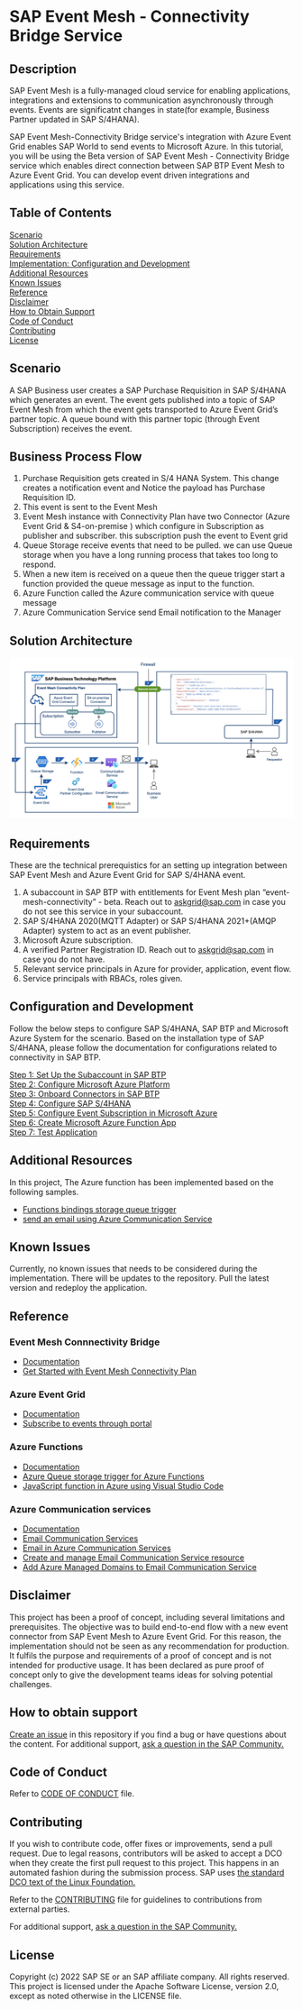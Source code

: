 # SAP Event Mesh - Connectivity Bridge Service

## Description

SAP Event Mesh is a fully-managed cloud service for enabling applications, integrations and extensions to communication asynchronously through events. Events are significatnt changes in state(for example, Business Partner updated in SAP S/4HANA).

SAP Event Mesh-Connectivity Bridge service's integration with Azure Event Grid enables SAP World to send events to Microsoft Azure. In this tutorial, you will be using the Beta version of SAP Event Mesh - Connectivity Bridge service which enables direct connection between SAP BTP Event Mesh to Azure Event Grid. You can develop event driven integrations and applications using this service.


## Table of Contents
[Scenario](#scenario)\
[Solution Architecture](#solution-architecture)\
[Requirements](#requirements)\
[Implementation: Configuration and Development](#configuration-and-development)\
[Additional Resources](#additional-resources)\
[Known Issues](#known-issues)\
[Reference](#useful-links)\
[Disclaimer](#disclaimer)\
[How to Obtain Support](#how-to-obtain-support)\
[Code of Conduct](#codeofconduct)\
[Contributing](#contributing)\
[License](#license)

## Scenario

A SAP Business user creates a SAP Purchase Requisition in SAP S/4HANA which generates an event. The event gets published into a topic of SAP Event Mesh from which the event gets transported to Azure Event Grid’s partner topic. A queue bound with this partner topic (through Event Subscription) receives the event.

## Business Process Flow

1. Purchase Requisition gets created in S/4 HANA System. This change creates a notification event and Notice the payload has Purchase Requisition ID.   
2. This event is sent to the Event Mesh
3. Event Mesh instance with Connectivity Plan have two Connector (Azure Event Grid & S4-on-premise ) which configure in Subscription as publisher and subscriber. this subscription push the event to Event grid
4. Queue Storage receive events that need to be pulled. we can use Queue storage when you have a long running process that takes too long to respond. 
5. When a new item is received on a queue then the queue trigger start a function provided the queue message as input to the function. 
6. Azure Function called the Azure communication service with queue message
7. Azure Communication Service send Email notification to the Manager

## Solution Architecture

![alt](./images/architecture.png)

## Requirements

These are the technical prerequistics for an setting up integration between SAP Event Mesh and Azure Event Grid for SAP S/4HANA event.

1.	A subaccount in SAP BTP with entitlements for Event Mesh plan “event-mesh-connectivity” - beta. Reach out to askgrid@sap.com in case you do not see this service in your subaccount.
2.	SAP S/4HANA 2020(MQTT Adapter) or SAP S/4HANA 2021+(AMQP Adapter) system to act as an event publisher.
3.	Microsoft Azure subscription. 
4.  A verified Partner Registration ID. Reach out to askgrid@sap.com in case you do not have.   
5.	Relevant service principals in Azure for provider, application, event flow.
6.	Service principals with RBACs, roles given.

## Configuration and Development

Follow the below steps to configure SAP S/4HANA, SAP BTP and Microsoft Azure System for the scenario. Based on the installation type of SAP S/4HANA, please follow the documentation for configurations related to connectivity in SAP BTP.

[Step 1: Set Up the Subaccount in SAP BTP](./tutorial/Step1-Configure-SAP-BTP/README.md)  
[Step 2: Configure Microsoft Azure Platform](./tutorial/Step2-Configure-Azure/README.md)   
[Step 3: Onboard Connectors in SAP BTP](./tutorial/Step3-Onboard-Connectors/README.md)  
[Step 4: Configure SAP S/4HANA](./tutorial/Step4-Configure-SAP-S4HANA/README.md)  
[Step 5: Configure Event Subscription in Microsoft Azure](./tutorial/Step5-Configure-EventSubscription-Azure/README.md)  
[Step 6: Create Microsoft Azure Function App](./tutorial/Step6-Create-Azure-function/README.md)  
[Step 7: Test Application](./tutorial/Step7-Test-Your-Application/README.md)

## Additional Resources
In this project, The Azure function has been implemented based on the following samples.

* [Functions bindings storage queue trigger](https://learn.microsoft.com/en-us/azure/azure-functions/functions-bindings-storage-queue-trigger)
* [send an email using Azure Communication Service](https://learn.microsoft.com/en-us/azure/communication-services/quickstarts/email/send-email?pivots=programming-language-javascript)
## Known Issues

Currently, no known issues that needs to be considered during the implementation. There will be updates to the repository. Pull the latest version and redeploy the application.

## Reference

### Event Mesh Connnectivity Bridge
* [Documentation](https://help.sap.com/docs/SAP_EM/bf82e6b26456494cbdd197057c09979f/3ea50112d436473081abeca191c5560e.html)  
* [Get Started with Event Mesh Connectivity Plan](https://help.sap.com/docs/SAP_EM/bf82e6b26456494cbdd197057c09979f/c649cd7a833e4654ace1b9928cc17a06.html)  

### Azure Event Grid

* [Documentation](https://learn.microsoft.com/en-us/azure/event-grid/)  
* [Subscribe to events through portal](https://learn.microsoft.com/en-us/azure/event-grid/subscribe-through-portal)  

### Azure Functions

* [Documentation](https://learn.microsoft.com/en-us/azure/azure-functions/)  
* [Azure Queue storage trigger for Azure Functions](https://learn.microsoft.com/en-us/azure/azure-functions/functions-bindings-storage-queue-trigger?tabs=in-process%2Cextensionv5&pivots=programming-language-csharp)  
* [JavaScript function in Azure using Visual Studio Code](https://learn.microsoft.com/en-us/azure/azure-functions/create-first-function-vs-code-node)  

### Azure Communication services
* [Documentation](https://learn.microsoft.com/en-us/azure/communication-services/)  
* [Email Communication Services](https://learn.microsoft.com/en-us/azure/communication-services/concepts/email/prepare-email-communication-resource)  
* [Email in Azure Communication Services](https://learn.microsoft.com/en-us/azure/communication-services/concepts/email/email-overview)   
* [Create and manage Email Communication Service resource](https://learn.microsoft.com/en-us/azure/communication-services/quickstarts/email/create-email-communication-resource)  
* [Add Azure Managed Domains to Email Communication Service](https://learn.microsoft.com/en-us/azure/communication-services/quickstarts/email/add-azure-managed-domains)   


## Disclaimer
This project has been a proof of concept, including several limitations and prerequisites. The objective was to build end-to-end flow with a new event connector from SAP Event Mesh to Azure Event Grid. For this reason, the implementation should not be seen as any recommendation for production. It fulfils the purpose and requirements of a proof of concept and is not intended for productive usage. It has been declared as pure proof of concept only to give the development teams ideas for solving potential challenges.

## How to obtain support
[Create an issue](https://github.tools.sap/btp-use-case-factory/Event-Mesh-Connectivity-Plan/issues) in this repository if you find a bug or have questions about the content. For additional support, [ask a question in the SAP Community.](https://answers.sap.com/questions/ask.html)

## Code of Conduct
Refer to [CODE OF CONDUCT](./CODE_OF_CONDUCT.md) file.

## Contributing
If you wish to contribute code, offer fixes or improvements, send a pull request. Due to legal reasons, contributors will be asked to accept a DCO when they create the first pull request to this project. This happens in an automated fashion during the submission process. SAP uses [the standard DCO text of the Linux Foundation.](https://developercertificate.org/)

Refer to the [CONTRIBUTING](./CONTRIBUTING.md) file for guidelines to contributions from external parties.

For additional support, [ask a question in the SAP Community.](https://answers.sap.com/questions/ask.html)

## License
Copyright (c) 2022 SAP SE or an SAP affiliate company. All rights reserved. This project is licensed under the Apache Software License, version 2.0, except as noted otherwise in the LICENSE file.